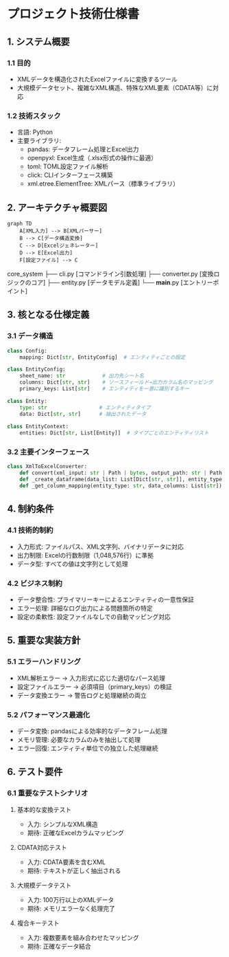 # プロジェクト技術仕様書

## 1. システム概要

### 1.1 目的
- XMLデータを構造化されたExcelファイルに変換するツール
- 大規模データセット、複雑なXML構造、特殊なXML要素（CDATA等）に対応

### 1.2 技術スタック
- 言語: Python
- 主要ライブラリ:
  - pandas: データフレーム処理とExcel出力
  - openpyxl: Excel生成（.xlsx形式の操作に最適）
  - toml: TOML設定ファイル解析
  - click: CLIインターフェース構築
  - xml.etree.ElementTree: XMLパース（標準ライブラリ）

## 2. アーキテクチャ概要図
```mermaid
graph TD
    A[XML入力] --> B[XMLパーサー]
    B --> C[データ構造変換]
    C --> D[Excelジェネレーター]
    D --> E[Excel出力]
    F[設定ファイル] --> C
```

core_system
  ├── cli.py [コマンドライン引数処理]
  ├── converter.py [変換ロジックのコア]
  ├── entity.py [データモデル定義]
  └── __main__.py [エントリーポイント]

## 3. 核となる仕様定義

### 3.1 データ構造
```python
class Config:
    mapping: Dict[str, EntityConfig]  # エンティティごとの設定

class EntityConfig:
    sheet_name: str            # 出力先シート名
    columns: Dict[str, str]    # ソースフィールド→出力カラム名のマッピング
    primary_keys: List[str]    # エンティティを一意に識別するキー

class Entity:
    type: str                 # エンティティタイプ
    data: Dict[str, str]      # 抽出されたデータ
    
class EntityContext:
    entities: Dict[str, List[Entity]]  # タイプごとのエンティティリスト
```

### 3.2 主要インターフェース
```python
class XmlToExcelConverter:
    def convert(xml_input: str | Path | bytes, output_path: str | Path | None = None) -> bytes | None
    def _create_dataframe(data_list: List[Dict[str, str]], entity_type: str) -> pd.DataFrame
    def _get_column_mapping(entity_type: str, data_columns: List[str]) -> Dict[str, str]
```

## 4. 制約条件

### 4.1 技術的制約
- 入力形式: ファイルパス、XML文字列、バイナリデータに対応
- 出力制限: Excelの行数制限（1,048,576行）に準拠
- データ型: すべての値は文字列として処理

### 4.2 ビジネス制約
- データ整合性: プライマリーキーによるエンティティの一意性保証
- エラー処理: 詳細なログ出力による問題箇所の特定
- 設定の柔軟性: 設定ファイルなしでの自動マッピング対応

## 5. 重要な実装方針

### 5.1 エラーハンドリング
- XML解析エラー → 入力形式に応じた適切なパース処理
- 設定ファイルエラー → 必須項目（primary_keys）の検証
- データ変換エラー → 警告ログと処理継続の両立

### 5.2 パフォーマンス最適化
- データ変換: pandasによる効率的なデータフレーム処理
- メモリ管理: 必要なカラムのみを抽出して処理
- エラー回復: エンティティ単位での独立した処理継続

## 6. テスト要件

### 6.1 重要なテストシナリオ
1. 基本的な変換テスト
   - 入力: シンプルなXML構造
   - 期待: 正確なExcelカラムマッピング

2. CDATA対応テスト
   - 入力: CDATA要素を含むXML
   - 期待: テキストが正しく抽出される

3. 大規模データテスト
   - 入力: 100万行以上のXMLデータ
   - 期待: メモリエラーなく処理完了

4. 複合キーテスト
   - 入力: 複数要素を組み合わせたマッピング
   - 期待: 正確なデータ結合